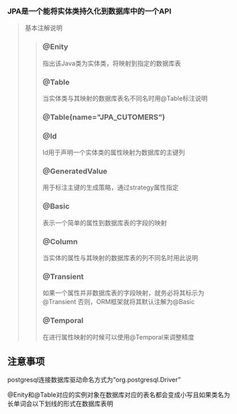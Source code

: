 ### JPA是一个能将实体类持久化到数据库中的一个API

>基本注解说明
>>### @Enity
>>指出该Java类为实体类，将映射到指定的数据库表
>>### @Table
>>当实体类与其映射的数据库表名不同名时用@Table标注说明
>>### @Table(name="JPA_CUTOMERS")
>>### @Id
>>Id用于声明一个实体类的属性映射为数据库的主键列
>>### @GeneratedValue
>>用于标注主键的生成策略，通过strategy属性指定
>>### @Basic
>>表示一个简单的属性到数据库表的字段的映射
>>### @Column
>>当实体的属性与其映射的数据库表的列不同名时用此说明
>>### @Transient
>>如果一个属性并非数据库表的字段映射，就务必将其标示为@Transient
>>否则，ORM框架就将其默认注解为@Basic
>>### @Temporal
>>在进行属性映射的时候可以使用@Temporal来调整精度
>


## 注意事项

postgresql连接数据库驱动命名方式为“org.postgresql.Driver”
  
@Enity和@Table对应的实例对象在数据库对应的表名都会变成小写且如果类名为长单词会以下划线的形式在数据库表明






